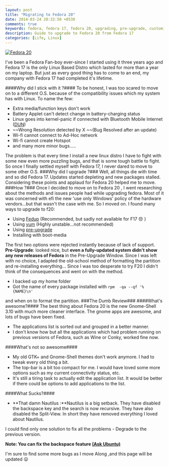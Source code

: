 ```yaml
---
layout: post
title: "Migrating to Fedora 20"
date: 2014-03-24 20:32:50 +0530
comments: true
keywords: fedora, fedora 17, fedora 20, upgrading, pre-upgrade, customizing, fed-up
description: Guide to upgrade to Fedora 20 from Fedora 17
categories: [Life, Linux]
---
```

<a href="http://fedoraproject.org/get-fedora"><img src="http://fedoraproject.org/w/uploads/5/54/Release-2.png" alt="Fedora 20" style=" display:block;margin:auto;"></a>

I've been a Fedora Fan-boy ever-since I started using it three years ago and Fedora 17 is the only Linux Based Distro which lasted for more than a year on my laptop. But just as every good thing has to come to an end, my company with Fedora 17 had completed it's lifetime.

####Why did I stick with it ?####
To be honest, I was too scared to move on to a different O.S. because of the compatibility issues which my system has with Linux. To name the few:

- Extra media/function keys don't work</li>
- Battery Applet can't detect change in battery-charging status
- Linux goes into kernel-panic if connected with Bluetooth Mobile Internet ([DUN](http://en.wikipedia.org/wiki/Bluetooth_profile#Dial-up_Networking_Profile_.28DUN.29))
- ~~Wrong Resolution detected by X ~~(Bug Resolved after an update)
- Wi-fi cannot connect to Ad-Hoc network
- Wi-fi cannot create Hotspot
- and many more minor bugs.....

The problem is that every time I install a new linux distro I have to fight with some new even more puzzling bugs, and that is some tough battle to fight. So once I finally settled myself with Fedora 17, I never dared to move to some other O.S.
###Why did I upgrade ?###
Well, all things die with time and so did Fedora 17. Updates started depleting and new packages stalled. Considering these points and applaud for Fedora 20 helped me to move.
###How ?###
Once I decided to move on to Fedora 20 , I went researching about the methods and issues people had while upgrading fedora. Most of it was concerned with efi the new 'use only Windows' policy of the hardware vendors...but that wasn't the case with me. So I moved on.
I found many ways to upgrade to f20:

- Using [Fedup](http://fedoraproject.org/wiki/FedUp) (Recommended, but sadly not available for F17 :disappointed: )
- Using [yum](http://fedoraproject.org/wiki/Upgrading_Fedora_using_yum) (Highly unstable...not recommended)
- Using [pre-upgrade](https://fedoraproject.org/wiki/How_to_use_PreUpgrade)
- Installing with boot-media

The first two options were rejected instantly because of lack of support.
**Pre-Upgrade**: looked nice, but **even a fully-updated system didn't show any new releases of Fedora** in the Pre-Upgrade Window.
Since I was left with no choice, I adapted the old-school method of formatting the partition and re-installing everything...
Since I was too desperate to try F20 I didn't think of the consequences and went on with the method.

- I backed up my home folder
- Got the name of every package installed with `rpm  -qa --qf '%{NAME}\n'`


and when on to format the partition.
###The Dumb Review###
####What's awesome?####
The best thing about Fedora 20 is the new Gnome-Shell 3.10 with much more cleaner interface. The gnome apps are awesome, and lots of bugs have been fixed.
- The applications list is sorted out and grouped in a better manner.</li>
- I don't know how but all the applications which had problem running on previous versions of Fedora, such as Wine or Conky, worked fine now.</li>



####What's not so awesome####

- My old GTK+ and Gnome-Shell themes don't work anymore. I had to tweak every old thing a bit.</li>
- The top-bar is a bit too compact for me. I would have loved some more options such as my current connectivity status, etc.</li>
- It's still a tiring task to actually edit the application list. It would be better if there could be options to add applications to the list.</li>



####What Sucks?####

- **That damn Nautilus :**Nautilus is a big setback. They have disabled the backspace key and the search is now recursive. They have also disabled the Split-View. In short they have removed everything I loved about Nautilus.

I could find only one solution to fix all the problems - Degrade to the previous version.

**Note: You can fix the backspace feature [(Ask Ubuntu)](http://askubuntu.com/questions/289535/bring-back-backspace-keyboard-shortcuts-on-nautilus-and-thunar")**

I'm sure to find some more bugs as I move Along ,and this page will be updated :stuck_out_tongue:
